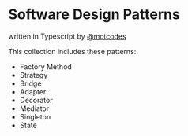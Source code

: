 # Software Design Patterns

written in Typescript by [@motcodes](https://twitter.com/motcodes)

This collection includes these patterns:

- Factory Method
- Strategy
- Bridge
- Adapter
- Decorator
- Mediator
- Singleton
- State
